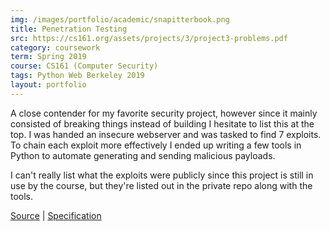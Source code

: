 ```yaml
---
img: /images/portfolio/academic/snapitterbook.png
title: Penetration Testing
src: https://cs161.org/assets/projects/3/project3-problems.pdf
category: coursework
term: Spring 2019
course: CS161 (Computer Security)
tags: Python Web Berkeley 2019
layout: portfolio
---
```


A close contender for my favorite security project, however since it mainly
consisted of breaking things instead of building I hesitate to list this at
the top. I was handed an insecure webserver and was tasked to find
7 exploits. To chain each exploit more effectively I ended up writing a few
tools in Python to automate generating and sending malicious payloads.

I can't really list what the exploits were publicly since this project is still
in use by the course, but they're listed out in the private repo along with
the tools.

[Source](https://github.com/ckw017/161-pentools) |
[Specification](https://cs161.org/assets/projects/3/project3-problems.pdf)